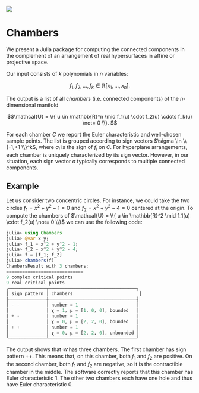 
[![][docs-stable-img]][docs-stable-url]

# Chambers

We present a Julia package 
for computing the connected components in the complement of an arrangement of real
hypersurfaces in affine or projective space.

Our input consists of
$k$ polynomials in $n$ variables:

$$
f_1,f_2,\ldots, f_k  \in  \mathbb{R}[x_1,\ldots,x_n]. 
$$

The output is a list of all *chambers* (i.e. connected components) of the $n$-dimensional manifold

$$\mathcal{U}    =     \\{   u \in \mathbb{R}^n  \mid  f_1(u) \cdot f_2(u)  \cdots  f_k(u)  \not=  0   \\}. 
$$

For each chamber $C$ we report the Euler characteristic and well-chosen
sample points.
The list is grouped according to sign vectors $\sigma \in  \\{-1,+1 \\}^k$,
where $\sigma_i$ is the sign of $f_i$ on $C$.
For hyperplane arrangements, each chamber is
uniquely characterized by its sign vector. However, in our situation, each sign vector $\sigma$ typically
corresponds to multiple connected components.

## Example 

Let us consider two concentric circles. For instance, we could take the two circles $f_1 = x^2 + y^2 - 1=0$ and $f_2=x^2 + y^2 - 4=0$ centered at the origin. To compute the chambers of $\mathcal{U}  =   \\{ u \in \mathbb{R}^2  \mid   f_1(u) \cdot f_2(u)  \not=  0 \\}$ we can use the following code:    

```julia
julia> using Chambers
julia> @var x y;
julia> f_1 = x^2 + y^2 - 1;
julia> f_2 = x^2 + y^2 - 4;
julia> f = [f_1; f_2]
julia> chambers(f)
ChambersResult with 3 chambers:
=============================
9 complex critical points
9 real critical points
╭──────────────┬─────────────────────────────────╮
│ sign pattern │ chambers                         │
├──────────────┼─────────────────────────────────┤
│ - -          │ number = 1                      │
│              │ χ = 1, μ = [1, 0, 0], bounded   │
│ + -          │ number = 1                      │
│              │ χ = 0, μ = [2, 2, 0], bounded   │
│ + +          │ number = 1                      │
│              │ χ = 0, μ = [2, 2, 0], unbounded │
╰──────────────┴─────────────────────────────────╯
```

The output shows that $\mathcal U$ has three chambers. The first chamber has sign pattern $++$. This means that, on this chamber, both $f_1$ and $f_2$ are positive. On the second chamber, both $f_1$ and $f_2$ are negative, so it is the contractible chamber in the middle. The software correctly reports that this chamber has Euler characteristic 1. The other two chambers each have one hole and thus have Euler characteristic 0. 

[docs-stable-img]: https://img.shields.io/badge/docs-online-blue.svg
[docs-stable-url]: https://juliaalgebra.github.io/Chambers.jl/
